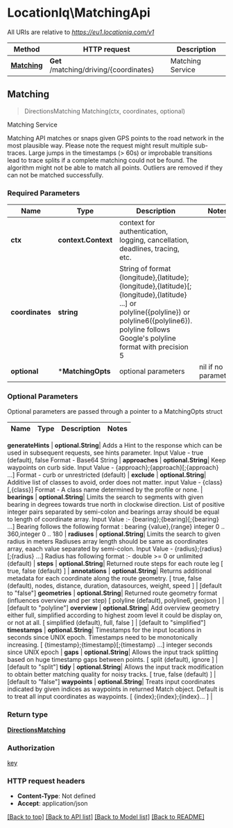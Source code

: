 # LocationIq\MatchingApi

All URIs are relative to *https://eu1.locationiq.com/v1*

Method | HTTP request | Description
------------- | ------------- | -------------
[**Matching**](MatchingApi.md#Matching) | **Get** /matching/driving/{coordinates} | Matching Service



## Matching

> DirectionsMatching Matching(ctx, coordinates, optional)

Matching Service

Matching API matches or snaps given GPS points to the road network in the most plausible way.  Please note the request might result multiple sub-traces.  Large jumps in the timestamps (> 60s) or improbable transitions lead to trace splits if a complete matching could not be found. The algorithm might not be able to match all points. Outliers are removed if they can not be matched successfully.

### Required Parameters


Name | Type | Description  | Notes
------------- | ------------- | ------------- | -------------
**ctx** | **context.Context** | context for authentication, logging, cancellation, deadlines, tracing, etc.
**coordinates** | **string**| String of format {longitude},{latitude};{longitude},{latitude}[;{longitude},{latitude} ...] or polyline({polyline}) or polyline6({polyline6}). polyline follows Google&#39;s polyline format with precision 5 | 
 **optional** | ***MatchingOpts** | optional parameters | nil if no parameters

### Optional Parameters

Optional parameters are passed through a pointer to a MatchingOpts struct


Name | Type | Description  | Notes
------------- | ------------- | ------------- | -------------

 **generateHints** | **optional.String**| Adds a Hint to the response which can be used in subsequent requests, see hints parameter. Input Value - true (default), false Format - Base64 String | 
 **approaches** | **optional.String**| Keep waypoints on curb side. Input Value - {approach};{approach}[;{approach} ...] Format - curb or unrestricted (default) | 
 **exclude** | **optional.String**| Additive list of classes to avoid, order does not matter. input Value - {class}[,{class}] Format - A class name determined by the profile or none. | 
 **bearings** | **optional.String**| Limits the search to segments with given bearing in degrees towards true north in clockwise direction. List of positive integer pairs separated by semi-colon and bearings array should be equal to length of coordinate array. Input Value :- {bearing};{bearing}[;{bearing} ...] Bearing follows the following format : bearing {value},{range} integer 0 .. 360,integer 0 .. 180 | 
 **radiuses** | **optional.String**| Limits the search to given radius in meters Radiuses array length should be same as coordinates array, eaach value separated by semi-colon. Input Value - {radius};{radius}[;{radius} ...] Radius has following format :- double &gt;&#x3D; 0 or unlimited (default) | 
 **steps** | **optional.String**| Returned route steps for each route leg [ true, false (default) ] | 
 **annotations** | **optional.String**| Returns additional metadata for each coordinate along the route geometry.  [ true, false (default), nodes, distance, duration, datasources, weight, speed ] | [default to &quot;false&quot;]
 **geometries** | **optional.String**| Returned route geometry format (influences overview and per step) [ polyline (default), polyline6, geojson ] | [default to &quot;polyline&quot;]
 **overview** | **optional.String**| Add overview geometry either full, simplified according to highest zoom level it could be display on, or not at all. [ simplified (default), full, false ] | [default to &quot;simplified&quot;]
 **timestamps** | **optional.String**| Timestamps for the input locations in seconds since UNIX epoch. Timestamps need to be monotonically increasing. [ {timestamp};{timestamp}[;{timestamp} ...]  integer seconds since UNIX epoch | 
 **gaps** | **optional.String**| Allows the input track splitting based on huge timestamp gaps between points. [ split (default), ignore ] | [default to &quot;split&quot;]
 **tidy** | **optional.String**| Allows the input track modification to obtain better matching quality for noisy tracks. [ true, false (default) ] | [default to &quot;false&quot;]
 **waypoints** | **optional.String**| Treats input coordinates indicated by given indices as waypoints in returned Match object. Default is to treat all input coordinates as waypoints. [ {index};{index};{index}... ] | 

### Return type

[**DirectionsMatching**](directions-matching.md)

### Authorization

[key](../README.md#key)

### HTTP request headers

- **Content-Type**: Not defined
- **Accept**: application/json

[[Back to top]](#) [[Back to API list]](../README.md#documentation-for-api-endpoints)
[[Back to Model list]](../README.md#documentation-for-models)
[[Back to README]](../README.md)


